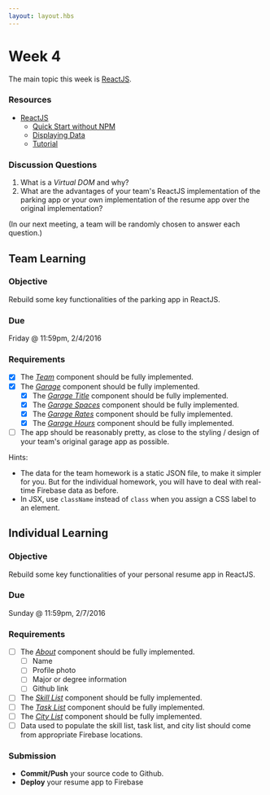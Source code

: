 ```yaml
---
layout: layout.hbs
---
```


# Week 4

The main topic this week is [ReactJS](https://facebook.github.io/react/).

### Resources

* [ReactJS](https://facebook.github.io/react/)
  * [Quick Start without NPM](https://facebook.github.io/react/docs/getting-started.html#quick-start-without-npm)
  * [Displaying Data](https://facebook.github.io/react/docs/displaying-data.html)
  * [Tutorial](https://facebook.github.io/react/docs/tutorial.html)

### Discussion Questions

1. What is a _Virtual DOM_ and why?
2. What are the advantages of your team's ReactJS implementation of the parking
app or your own implementation of the resume app over the original implementation?

(In our next meeting, a team will be randomly chosen to answer each question.)

## Team Learning

### Objective

Rebuild some key functionalities of the parking app in ReactJS.

### Due

Friday @ 11:59pm, 2/4/2016

### Requirements

* [X] The [_Team_](/apps/parking/react/components/team.js) component should be fully implemented.
* [X] The [_Garage_](/apps/parking/react/components/garage.js) component should be fully implemented.
  * [X] The [_Garage Title_](/apps/parking/react/components/garage-title.js) component should be fully implemented.
  * [X] The [_Garage Spaces_](/apps/parking/react/components/garage-spaces.js) component should be fully implemented.
  * [X] The [_Garage Rates_](/apps/parking/react/components/garage-rates.js) component should be fully implemented.
  * [X] The [_Garage Hours_](/apps/parking/react/components/garage-hours.js) component should be fully implemented.
* [ ] The app should be reasonably pretty, as close to the styling / design of your team's original garage app as possible.

Hints:
* The data for the team homework is a static JSON file, to make it simpler for you. But
for the individual homework, you will have to deal with real-time Firebase data
as before.
* In JSX, use `className` instead of `class` when you assign a CSS label to an element.

## Individual Learning

### Objective

Rebuild some key functionalities of your personal resume app in ReactJS.

### Due

Sunday @ 11:59pm, 2/7/2016

### Requirements

* [ ] The [_About_](/apps/resume/react/components/about.js) component should be fully implemented.
  * [ ] Name
  * [ ] Profile photo
  * [ ] Major or degree information
  * [ ] Github link  
* [ ] The [_Skill List_](/apps/resume/react/components/skill-list.js) component should be fully implemented.
* [ ] The [_Task List_](/apps/resume/react/components/task-list.js) component should be fully implemented.
* [ ] The [_City List_](/apps/resume/react/components/city-list.js) component should be fully implemented.
* [ ] Data used to populate the skill list, task list, and city list should come from
appropriate Firebase locations.

### Submission

* __Commit/Push__ your source code to Github.
* __Deploy__ your resume app to Firebase
